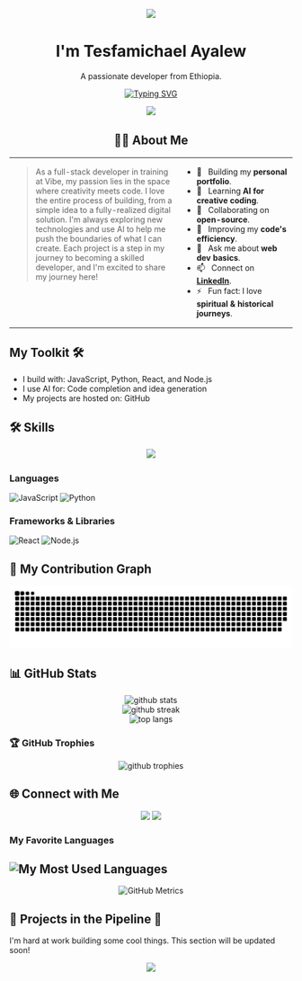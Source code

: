<!-- Header Image -->
<p align="center">
  <img src="https://capsule-render.vercel.app/api?type=waving&color=auto&height=200&section=header&text=Hi%20There!%20👋&fontSize=90" />
</p>

<!-- Introduction -->
<h1 align="center">I'm Tesfamichael Ayalew</h1>
<p align="center">
  A passionate developer from Ethiopia.
</p>

<!-- Typing SVG -->
<p align="center">
  <a href="https://git.io/typing-svg"><img src="https://readme-typing-svg.demolab.com?font=Fira+Code&weight=700&size=23&pause=1000&color=F7F7F7&background=00000000&center=true&vCenter=true&width=435&lines=I'm+a+Software+Developer;I'm+a+Lifelong+Learner;I'm+an+Open-Source+Enthusiast;VIBECODER+and+ofc+Learning.....;always+leveraging+AI" alt="Typing SVG" /></a>
</p>

<div align="center">
  <img src="https://media.giphy.com/media/v1.Y2lkPTc5MGI3NjExbGlrZGdza3poNnY4eGM4d2p6d2d2dHBxZHY4dDA5b2NqZnh2bDRpcyZlcD12MV9pbnRlcm5hbF9naWZfYnlfaWQmY3Q9Zw/L1R1tvI9svkIWwpY2b/giphy.gif" width="100px" />
</div>

<h2 align="center"> 🙋‍♂️ About Me </h2>

<table align="center">
<tr>
<td valign="top" width="60%">

> As a full-stack developer in training at Vibe, my passion lies in the space where creativity meets code. I love the entire process of building, from a simple idea to a fully-realized digital solution. I'm always exploring new technologies and use AI to help me push the boundaries of what I can create. Each project is a step in my journey to becoming a skilled developer, and I'm excited to share my journey here!

</td>
<td valign="top" width="40%">

- 🔭 &nbsp; Building my **personal portfolio**.
- 🌱 &nbsp; Learning **AI for creative coding**.
- 👯 &nbsp; Collaborating on **open-source**.
- 🤔 &nbsp; Improving my **code's efficiency**.
- 💬 &nbsp; Ask me about **web dev basics**.
- 📫 &nbsp; Connect on **[LinkedIn](https://www.linkedin.com/in/tesfa12)**.
- ⚡️ &nbsp; Fun fact: I love **spiritual & historical journeys**.

</td>
</tr>
</table>

## My Toolkit 🛠️

- I build with: JavaScript, Python, React, and Node.js
- I use AI for: Code completion and idea generation
- My projects are hosted on: GitHub

<!-- Skills -->
## 🛠️ Skills
<p align="center">
  <a href="https://skillicons.dev">
    <img src="https://skillicons.dev/icons?i=js,ts,python,react,nodejs,express,mongodb,postgres,docker" />
  </a>
</p>

### Languages
![JavaScript](https://img.shields.io/badge/javascript-%23323330.svg?style=for-the-badge&logo=javascript&logoColor=%23F7DF1E)
![Python](https://img.shields.io/badge/python-3670A0?style=for-the-badge&logo=python&logoColor=ffdd54)

### Frameworks & Libraries
![React](https://img.shields.io/badge/react-%2320232a.svg?style=for-the-badge&logo=react&logoColor=%2361DAFB)
![Node.js](https://img.shields.io/badge/node.js-6DA55F?style=for-the-badge&logo=node.js&logoColor=white)

<!-- Contribution Snake -->
## 🐍 My Contribution Graph
<p align="center">
  <img src="https://raw.githubusercontent.com/platane/platane/output/github-contribution-grid-snake.svg" alt="contribution snake">
</p>

<!-- GitHub Stats -->
## 📊 GitHub Stats
<p align="center">
  <img src="https://github-readme-stats.vercel.app/api?username=tesfa12&show_icons=true&theme=radical" alt="github stats" />
  <br/>
  <img src="https://github-readme-streak-stats.herokuapp.com/?user=tesfa12&theme=dark" alt="github streak" />
  <br/>
  <img src="https://github-readme-stats.vercel.app/api/top-langs/?username=tesfa12&layout=compact&theme=vision-friendly-dark" alt="top langs" />
</p>

### 🏆 GitHub Trophies
<p align="center">
  <img src="https://github-profile-trophy.vercel.app/?username=tesfa12&theme=radical&column=7" alt="github trophies" />
</p>

<!-- Socials -->
## 🌐 Connect with Me
<p align="center">
<a href="https://linkedin.com/in/tesfamichael-ayalew-ba79bb245"><img src="https://img.shields.io/badge/linkedin-%230077B5.svg?style=for-the-badge&logo=linkedin&logoColor=white" /></a>
<a href="https://x.com/tesfaay7"><img src="https://img.shields.io/badge/twitter-%231DA1F2.svg?style=for-the-badge&logo=twitter&logoColor=white" /></a>
</p>

### My Favorite Languages

![My Most Used Languages](https://github-readme-stats.vercel.app/api/top-langs/?username=tesfa12&theme=dark)
---

<p align="center">
  <img src="https://metrics.lecoq.io/tesfa12?template=classic&config_animations=true" alt="GitHub Metrics" />
</p>

## 🚧 Projects in the Pipeline 🚧

I'm hard at work building some cool things. This section will be updated soon!

<p align="center">
  <img src="https://i.giphy.com/media/v1.Y2lkPTc5MGI3NjExb2Y4ZzJ5Z3U4c3ZpZzB6Z2w5a295c3J2a3JtY3R2c2JpYjZqZ3A0ZyZlcD12MV9pbnRlcm5hbF9naWZfYnlfaWQmY3Q9Zw/l46Cb3m2w5c67GZt6/giphy.gif" width="250">
</p>


